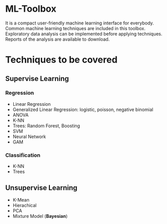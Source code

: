 # ML-Toolbox
It is a compact user-friendly machine learning interface for everybody. Common machine learning techniques are included in this toolbox. Exploratory data analysis can be implemented before applying techniques. Reports of the analysis are available to download.

# Techniques to be covered

## Supervise Learning

### Regression
- Linear Regression 
- Generalized Linear Regression: logistic, poisson, negative binomial
- ANOVA
- K-NN
- Trees: Random Forest, Boosting
- SVM
- Neural Network
- GAM

### Classification
- K-NN
- Trees

## Unsupervise Learning
- K-Mean
- Hierachical 
- PCA
- Mixture Model (__Bayesian__)
